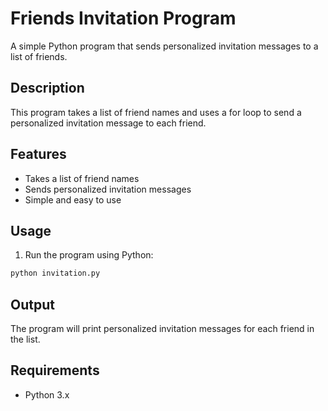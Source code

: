 # Friends Invitation Program

A simple Python program that sends personalized invitation messages to a list of friends.

## Description
This program takes a list of friend names and uses a for loop to send a personalized invitation message to each friend.

## Features
- Takes a list of friend names
- Sends personalized invitation messages
- Simple and easy to use

## Usage
1. Run the program using Python:
```bash
python invitation.py
```

## Output
The program will print personalized invitation messages for each friend in the list.

## Requirements

- Python 3.x 